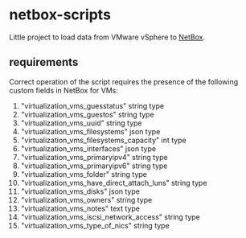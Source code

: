 # netbox-scripts

Little project to load data from VMware vSphere to  [NetBox](https://github.com/netbox-community/netbox).

## requirements

Correct operation of the script requires the presence of the following custom fields in NetBox for VMs:

1. "virtualization_vms_guesstatus" string type
2. "virtualization_vms_guestos" string type
3. "virtualization_vms_uuid" string type
4. "virtualization_vms_filesystems" json type
5. "virtualization_vms_filesystems_capacity" int type
6. "virtualization_vms_interfaces" json type
7. "virtualization_vms_primaryipv4" string type
8. "virtualization_vms_primaryipv6" string type
9. "virtualization_vms_folder" string type
10. "virtualization_vms_have_direct_attach_luns" string type
11. "virtualization_vms_disks" json type
12. "virtualization_vms_owners" string type
13. "virtualization_vms_notes" text type
14. "virtualization_vms_iscsi_network_access" string type
15. "virtualization_vms_type_of_nics" string type